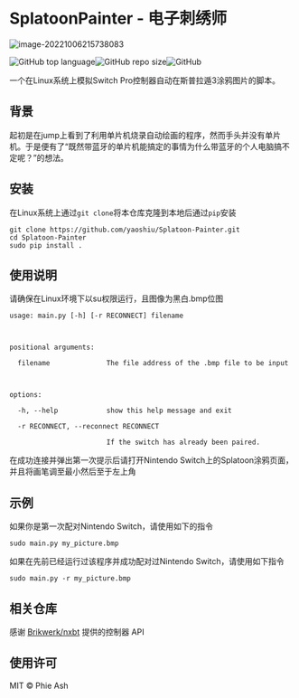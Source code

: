 # SplatoonPainter - 电子刺绣师

![image-20221006215738083](https://s2.loli.net/2022/10/06/YVWb4lqAmzvex5U.png)

![GitHub top language](https://img.shields.io/github/languages/top/yaoshiu/Splatoon-Painter)![GitHub repo size](https://img.shields.io/github/repo-size/yaoshiu/Splatoon-Painter?color=green)![GitHub](https://img.shields.io/github/license/yaoshiu/Splatoon-Painter)

一个在Linux系统上模拟Switch Pro控制器自动在斯普拉遁3涂鸦图片的脚本。

## 背景

起初是在jump上看到了利用单片机烧录自动绘画的程序，然而手头并没有单片机。于是便有了“既然带蓝牙的单片机能搞定的事情为什么带蓝牙的个人电脑搞不定呢？”的想法。

## 安装

在Linux系统上通过`git clone`将本仓库克隆到本地后通过`pip`安装

````
git clone https://github.com/yaoshiu/Splatoon-Painter.git
cd Splatoon-Painter
sudo pip install .
````

## 使用说明

请确保在Linux环境下以su权限运行，且图像为黑白.bmp位图

```
usage: main.py [-h] [-r RECONNECT] filename



positional arguments:

  filename              The file address of the .bmp file to be input



options:

  -h, --help            show this help message and exit

  -r RECONNECT, --reconnect RECONNECT

                        If the switch has already been paired.
```

在成功连接并弹出第一次提示后请打开Nintendo Switch上的Splatoon涂鸦页面，并且将画笔调至最小然后至于左上角

## 示例

如果你是第一次配对Nintendo Switch，请使用如下的指令

```
sudo main.py my_picture.bmp
```

如果在先前已经运行过该程序并成功配对过Nintendo Switch，请使用如下指令

```
sudo main.py -r my_picture.bmp
```

## 相关仓库

感谢 [Brikwerk/nxbt](https://github.com/Brikwerk/nxbt) 提供的控制器 API

## 使用许可

MIT © Phie Ash